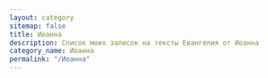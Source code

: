 ```yaml
---
layout: category
sitemap: false
title: Иоанна
description: Список моих записок на тексты Евангелия от Иоанна
category_name: Иоанна
permalink: "/Иоанна"
---
```

